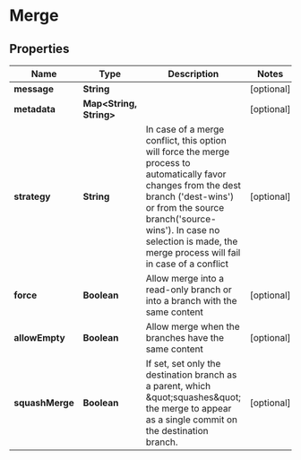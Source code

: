 

# Merge


## Properties

| Name | Type | Description | Notes |
|------------ | ------------- | ------------- | -------------|
|**message** | **String** |  |  [optional] |
|**metadata** | **Map&lt;String, String&gt;** |  |  [optional] |
|**strategy** | **String** | In case of a merge conflict, this option will force the merge process to automatically favor changes from the dest branch (&#39;dest-wins&#39;) or from the source branch(&#39;source-wins&#39;). In case no selection is made, the merge process will fail in case of a conflict |  [optional] |
|**force** | **Boolean** | Allow merge into a read-only branch or into a branch with the same content |  [optional] |
|**allowEmpty** | **Boolean** | Allow merge when the branches have the same content |  [optional] |
|**squashMerge** | **Boolean** | If set, set only the destination branch as a parent, which \&quot;squashes\&quot; the merge to appear as a single commit on the destination branch.  |  [optional] |



